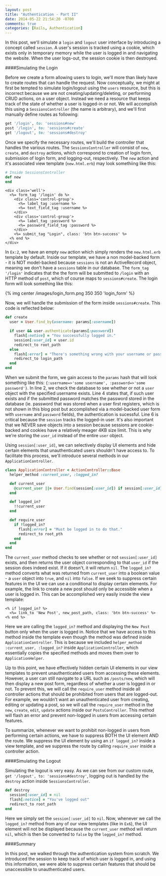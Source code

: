 ```yaml
---
layout: post
title: "Authentication - Part II"
date: 2014-05-22 21:54:20 -0700
comments: true
categories: [Rails, Authentication]
---
```


In this post, we'll simulate a `login` and `logout` user interface by introducing a concept called `session`. A user's session is tracked using a cookie, which exists only in temporary memory while the user is logged in and navigating the website. When the user logs-out, the session cookie is then destroyed.

####Simulating the Login

Before we create a form allowing users to login, we'll more than likely have to create routes that can handle the request. Now conceptually, we might at first be tempted to simulate login/logout using the `users` resource, but this is incorrect because we are not creating/updating/deleting, or performing CRUD actions, on a user object. Instead we need a resource that keeps track of the state of whether a user is logged-in or not. We will accomplish this using a `SessionsController` (the name is arbitrary), and we'll first manually define routes as following:

```ruby Ex1: Building Resources Routes
get '/login', to: 'sessions#new'
post '/login', to: 'sessions#create'
get '/logout', to: 'sessions#destroy'
```

Once we specify the necessary routes, we'll build the controller that handles the various routes. The `SessionsController` will consist of `new`, `create`, and `destroy` actions, which correspond to creation of login form, submission of login form, and logging-out, respectively. The `new` action and it's associated view template (`new.html.erb`) may look somethiing like this:

```ruby Ex2: 'new' Action Inside SessionsController
# Inside SessionsController
def new
end
```

```erb Ex3: 'new.html.erb' - Form for Login
<div class='well'>
  <%= form_tag '/login' do %>
    <div class='control-group'>
      <%= label_tag :username %>
      <%= text_field_tag :username %>
    </div>
    <div class='control-group'>
      <%= label_tag :password %>
      <%= password_field_tag :password %>
    </div>
    <%= submit_tag "Login", class: 'btn btn-success' %>
  <% end %>
</div>
```

In `Ex:2`, we have an empty `new` action which simply renders the `new.html.erb` template by default. Inside our template, we have a non model-backed form - it is NOT model-backed because `sessions` is not an ActiveRecord object, meaning we don't have a `sessions` table in our database. The `form_tag '/login'` indicates that the the form will be submitted to `/login` with an HTTP method of `post`, which of course maps to `sessions#create`. The login form will look something like this:

{% img center /images/login_form.png 350 350 'login_form' %} 

Now, we will handle the submission of the form inside `sessions#create`. This code is reflected below:

```ruby Ex4: 'create' Action Inside SessionsController
def create
  user = User.find_by(username: params[:username])

  if user && user.authenticate(params[:password])
    flash[:notice] = "You successfully logged in."
    session[:user_id] = user.id
    redirect_to root_path
  else
    flash[:error] = "There's something wrong with your username or password."
    redirect_to login_path
  end
end
```

When we submit the form, we gain access to the `params` hash that will look something like this: `{:username=>'some username', :password=>'some password'}`. In line 2, we check the database to see whether or not a `user` object with the specified username exists. Line 4 states that, if such user exists and if the submitted password matches the password stored in the database (ie. password that was stored when a user first registers, which is not shown in this blog post but accomplished via a model-backed user form with `username` and `password` fields), the authentication is sucessful. Line 6 is critical because the `session` tracks the logged-in user. It's also important that we NEVER save objects into a session because sessions are cookie-backed and cookies have a relatively meager 4KB size limit. This is why we're storing the `user_id` instead of the entire `user` object.  

Using `session[:user_id]`, we can selectively display UI elements and hide certain elements that unauthenticated users shouldn't have access to. To facilitate this process, we'll introduce several methods in our `ApplicationController`. 

```ruby Ex5: Some Methods Inside ApplicationController
class ApplicationController < ActionController::Base
  helper_method :current_user, :logged_in?

  def current_user
    @current_user ||= User.find(session[:user_id]) if session[:user_id]
  end

  def logged_in?
    !!current_user
  end

  def require_user
    if !logged_in?
      flash[:error] = "Must be logged in to do that."
      redirect_to root_pth
    end
  end
end
```

The `current_user` method checks to see whether or not `session[:user_id]` exists, and then returns the user object corresponding to that `user_id` if the session does indeed exist. If it doesn't, it will return `nil`. The `logged_in?` method converts what was returned from `current_user` into a boolean value - a `user` object into `true`, and `nil` into `false`. If we seek to suppress certain features in the UI we can use a conditional to display certain elements. For example, the link to create a new post should only be accessible when a user is logged in. This can be accomplished very easily inside the view template:

```erb Ex6: Suppressing UI Elements in View Template
<% if logged_in? %>
  <%= link_to 'New Post', new_post_path, class: 'btn btn-success' %>
<% end %>
```    

Here we are calling the `logged_in?` method and displaying the `New Post` button only when the user is logged in. Notice that we have access to this method inside the template even though the method was defined inside `ApplicationController`. This is because we included `helper_method :current_user, :logged_in?` inside `ApplicationController`, which essentially copies the specified methods and moves them over to `ApplicationHelper`.  

Up to this point, we have effectively hidden certain UI elements in our view templates to prevent unauthenticated users from accessing these elements. However, a user can still navigate to a URL such as `/posts/new`, which will then display a new post form, regardless of whether a user is logged in or not. To prevent this, we will call the `require_user` method inside all controller actions that should be prohibited from users that are logged-out. For example, we wouldn't want an unauthenticated user from creating, editing or updating a post, so we will call the `require_user` method in the `new`, `create`, `edit`, `update` actions inside our `PostsController`. This method will flash an error and prevent non-logged in users from accessing certain features.

To summarize, whenever we want to prohibit non-logged in users from performing certain actions, we have to suppress BOTH the UI element AND the route. We suppress the UI element by using an `if logged_in?` inside a view template, and we suppress the route by calling `require_user` inside a controller action. 

####Simulating the Logout

Simulating the logout is very easy. As we can see from our custom route, `get '/logout', to: 'sessions#destroy'`, logging out is handled by the `destroy` action inside `SessionsController`. 

```ruby Ex7: 'destroy' Action Inside SessionsControllers
def destroy
  session[:user_id] = nil
  flash[:notice] = "You've logged out"
  redirect_to root_path
end
```

Here we simply set the `session[:user_id]` to `nil`. Now, whenever we call the `logged_in?` method from any of our view templates (like in `Ex6`), the UI element will not be displayed because the `current_user` method will return `nil`, which is then be converted to `false` by the `logged_in?` method.  

####Summary

In this post, we walked through the authentication system from scratch. We introduced the session to keep track of which user is logged in, and using this information, we were able to suppress certain features that should be unaccessible to unauthenticated users. 




















